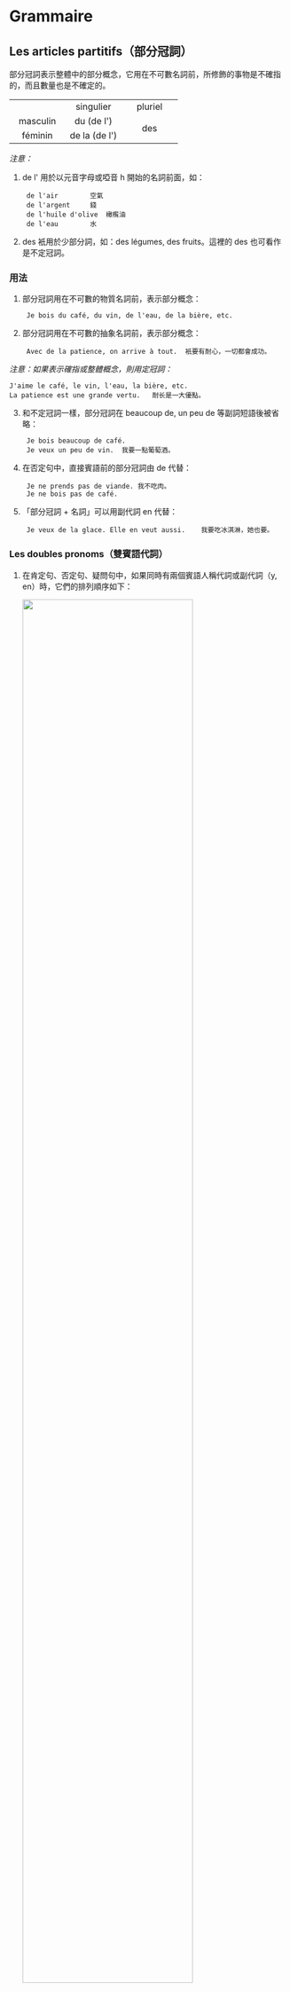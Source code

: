 # Grammaire
## Les articles partitifs（部分冠詞）
部分冠詞表示整體中的部分概念，它用在不可數名詞前，所修飾的事物是不確指的，而且數量也是不確定的。

<table>
    <tbody>
        <tr>
            <td width="33.33%"></td>
            <td width="33.33%" align="center">singulier</td>
            <td width="33.33%" align="center">pluriel</td>
        </tr>
        <tr>
            <td align="center">masculin</td>
            <td align="center">du (de l')</td>
            <td rowspan="2" align="center">des</td>
        </tr>
        <tr>
            <td align="center">féminin</td>
            <td align="center">de la (de l')</td>
        </tr>
    </tbody>
</table>

*注意：*
1. de l' 用於以元音字母或啞音 h 開始的名詞前面，如：

        de l'air		空氣
        de l'argent		錢
        de l'huile d'olive	橄㰖油
        de l'eau		水


2. des 衹用於少部分詞，如：des légumes, des fruits。這裡的 des 也可看作是不定冠詞。

### 用法

1. 部分冠詞用在不可數的物質名詞前，表示部分概念：

        Je bois du café, du vin, de l'eau, de la bière, etc.

2. 部分冠詞用在不可數的抽象名詞前，表示部分概念：

        Avec de la patience, on arrive à tout.	衹要有耐心，一切都會成功。

*注意：如果表示確指或整體概念，則用定冠詞：*

    J'aime le café, le vin, l'eau, la bière, etc.
    La patience est une grande vertu.	耐长是一大優點。

3. 和不定冠詞一樣，部分冠詞在 beaucoup de, un peu de 等副詞短語後被省略：

        Je bois beaucoup de café.
        Je veux un peu de vin.	我要一點葡萄酒。

4. 在否定句中，直接賓語前的部分冠詞由 de 代替：

        Je ne prends pas de viande.	我不吃肉。
        Je ne bois pas de café.

5. 「部分冠詞 + 名詞」可以用副代詞 en 代替：

        Je veux de la glace. Elle en veut aussi.	我要吃冰淇淋，她也要。

### Les doubles pronoms（雙賓語代詞）
1. 在肯定句、否定句、疑問句中，如果同時有兩個賓語人稱代詞或副代詞（y, en）時，它們的排列順序如下：

    <img src="https://raw.githubusercontent.com/wcshds/learn-french/master/%E6%B3%95%E8%AA%9E%E7%B6%9C%E5%90%88%E6%95%99%E7%A8%8B/images/Les%20doubles%20pronoms-1.svg" width="80%" />

    1. me, te, nous, vous 可以是直接或間接賓語，位於賓語排列順序的第一位：

            - Je vous donne le cahier ?
            - Oui, vous me le donnez.
            - Non, vous ne me le donnez pas.

    2. le, la, les 是直接賓語人稱代詞，排在 me, te, nous, vous 之後，其他代詞之前：

            Elle nous lit le texte. = Elle nous le lit.

    3. lui, leur 是間接賓語人稱代詞，其位置在 le, la, les 之後：

            Le professeur lui pose cette question. = Il la lui pose.
            Je montre les photos à mes amis. = Je les leur montre.

    4. 副代詞 y 位於倒數第二位：

            On voit les enfants au jardin. = On les y voit.

        *注意：le, la 和 y 要省音爲 l'y，如：*

            Pierre habite loin de son école. Son père conduit Pierre à l'école tous les jours.
            = Son père l'y conduit tous les jours.

    5. 副代詞 en 排在最後：

            Ils nous servent du café. = Ils nous en servent.

    *注意：以下代詞不能同時使用：*
    1. y 和 en（除了 Il y en a）

            Exp. Je mets des fleurs dans un vase.
            - J'y mets des fleurs.
            - J'en mets dans un vase.

    2. me, te, nous, vous 和 lui, leur

            Exp. Il me présente à Philippe.
            - Il me présente à lui.
            不能說 Il me lui présente.

    3. lui, leur 和 y

            Exp. Je téléphone à mes amis en France.
            - Je leur téléphone en France.
            不能說 Je leur y téléphone.


2. 雙賓語代詞在命令式中的位置

    1. 在肯定命令句中，同時有兩個人稱代詞時，直接賓語 le, la, les 在前，間接賓語 moi, toi, lui, nous, vous, leur 在後，並全用連字號連接：
    <br />
    <img src="https://raw.githubusercontent.com/wcshds/learn-french/master/%E6%B3%95%E8%AA%9E%E7%B6%9C%E5%90%88%E6%95%99%E7%A8%8B/images/Les%20doubles%20pronoms-2.svg" width="80%" />

            Donne-moi le stylo. = Donne-le-moi.
            Montrez-nous votre voiture. = Montrez-la-nous.
            Donnez-leur le livre. = Donnez-le-leur.


    2. 在否定命令句中，雙賓語的位置和在直陳式中相同：

            Ne me donne pas le journal. = Ne me le donne pas.
            Ne leur lisez pas le texte maintenant. = Ne le leur lisez pas maintenant.

    3. 副代詞 en 在命令式中：

    <img src="https://raw.githubusercontent.com/wcshds/learn-french/master/%E6%B3%95%E8%AA%9E%E7%B6%9C%E5%90%88%E6%95%99%E7%A8%8B/images/Les%20doubles%20pronoms-3.svg" width="80%" />

            Donnez-moi des journaux. = Donnez-m'en.
                                     ≠ Ne m'en donnez pas.
            Achetez-leur des livres. = Achetez-leur-en.
                                     ≠ Ne leur en achetez pas.


    *注意：y 一般不用在雙賓語命令式中。*
        

# Dialogue
(Laurent, ami français de Marc, vient le voir sur le campus. À midi, au resto U.)

Laurent : Comment est la cuisine de ton université ?

Marc : Excellente. Le menu varie chaque jour. Au repas de midi et du soir, il y a toujours de la viande, soit des côtelettes frites, soit un tranche de porc à la sauce de soja.

L : Avez-vous du poisson tous les jours ?

M : Pas tous les jours, mais nous avons plusieurs légumes : des choux, des navets, des carottes, des pommes de terre, des haricots et des petits pois selon la saison.

L : Vous prenez toujours du riz ?

M : Non, nous mangeons aussi des nouilles ou des petits pains cuits à la vapeur.

L : Alors, qu'est-ce que nous prenons aujourd'hui ?

M : Des nouilles. Veux-tu ?

L : Avec plaisir.

M : Tu prends du poisson ou de la viande ?

L : Du poisson.

M : Moi, je prends de la viande et du riz. J'ai faim.

L : Regarde, à la table voisine, on mange un rôti de bœuf. C'est très appétissant, ce plat.

M : Bon, alors je vais t'en apporter un. Tu veux boire quelque chose ? Du vin ou de la bière ?

L : Oui, j'aimerais bien une bière, s'il te plaît.

### 課文注釋
1. 描述食品與配料的關係時，通常用「主體 + à + 配料」的結構，如：

        un tranche de porc à la sauce de soja		豬肉薄片配醬油
        un café au lait				牛奶咖啡
        un gâteau au chocolat				巧克力蛋糕
        une tarte aux pommes				蘋果派

2. 在 des petits pains cuit à la vapeur 中 des 不用改爲 de，因爲 petits pains 作爲一個整體表示「饅頭」。

### Vocabulaire
1. avoir faim&emsp;&emsp;感到餓
2. un loup&emsp;&emsp;狼
3. une faim de loup&emsp;&emsp;極餓

        J'ai une faim de loup !	我很餓。（較多用於書面）

    口語中一般說：

        J'ai très très faim.
        Je meurs de faim.

4. Laurent&emsp;&emsp;洛朗（人名）
5. le campus&emsp;&emsp;校園

        sur le campus	校園裡

6. le resto U (le restaurant université)&emsp;&emsp;大學生食堂

        la cité U	大學城（在法國指的是「大學學生宿舍」）

7. la cuisine&emsp;&emsp;伙食

        la cuisine japonaise	日式料理
        faire la cuisine	做飯

8. excellent, excellente&emsp;&emsp;adj. 出色的
9. le menu&emsp;&emsp;菜單
10. varier&emsp;&emsp;vi. 變化，變動

        variable	adj. 有變化的
        invariable	adj. 不變的

11. un repas&emsp;&emsp;一頓飯（相當於英語中的 meal）

        les trois repas 	三餐

12. de la viande&emsp;&emsp;肉
13. soit ... soit ...&emsp;&emsp;要麽……要麽……
14. une côtelette&emsp;&emsp;排骨

        une côtelette frite 	炸排骨

15. frit, frite&emsp;&emsp;adj. 油炸的
16. une tranche&emsp;&emsp;片，薄片

        une tranche de porc 	一片豬肉

17. du porc&emsp;&emsp;豬肉
18. la sauce de soja&emsp;&emsp;醬油
19. du poisson&emsp;&emsp;魚
20. plusieurs&emsp;&emsp;adj.indéf. 好幾個
21. des légumes&emsp;&emsp;n.m.pl. 蔬菜
22. un chou (des choux)&emsp;&emsp;卷心菜
23. le navet&emsp;&emsp;白蘿卜
24. la carotte&emsp;&emsp;胡蘿卜
25. une pomme de terre&emsp;&emsp;土豆
26. des haricots&emsp;&emsp;n.m.pl. 刀豆，四季豆

    haricots 的 h 是噓音，不可以聯誦

27. des petits pois&emsp;&emsp;n.m.pl. 豌豆
28. selon&emsp;&emsp;prép. 根據
29. du riz&emsp;&emsp;n.m. 米飯；稻
30. manger&emsp;&emsp;v.t. 吃

    變位（第一組）：

        je mange
        tu manges
        il (elle) mange
        nous mangeons
        vous mangez
        ils (elles) mangent

    <br />

        Exp. manger du pain 	吃麫包
        manger un bifteck 	吃一份牛排

        manger comme quatre 	吃得很多
        manger comme un oiseau 	吃得很少
        manger comme un cochon 	吃相不好

        La vengeance est un plat qui se mange froid. 	君子報仇，十年不晚。

31. des nouilles&emsp;&emsp;n.f.pl. 麫條
32. ou&emsp;&emsp;conj. 或者
33. un petit pain cuit à la vapeur&emsp;&emsp;饅頭
34. vouloir&emsp;&emsp;v.t. 想要，願意

    變位（第三組）：

        je veux
        tu veux
        il (elle) veut
        nous voulons
        vous voulez
        ils (elles) veulent

    <br />

        Exp. - Veux-tu des nouilles - Non, je n'en veux pas.

    * vouloir + v.

        Exp. « Je veux être Chateaubriand ou rien. » Victor Hugo
        Je voudrais bien connaître cette dame.
        Qu'est-ce que ça veut dire ?	這是什麽意思？

        Vouloir, c'est pouvoir.	有志者事竟成。

35. avec plaisir&emsp;&emsp;非常樂意
36. une table&emsp;&emsp;桌子，餐桌
37. voisin, voisine&emsp;&emsp;adj. 隔壁的，鄰近的
38. apporter&emsp;&emsp;v.t. 拿來，帶來

        Exp. Allez chercher ce livre et apportez-le-moi.
        Il nous apporte toujours un petit cadeau.
        Le facteur apporte des courriers.	郵遞員帶來郵件

39. le rôti de bœuf&emsp;&emsp;烤牛肉
40. un plat&emsp;&emsp;一道菜
41. appétissant, appétissante&emsp;&emsp;adj. 引起食欲的
42. boire&emsp;&emsp;v.t. 喝

    變位（第三組）：

        je bois
        tu bois
        il (elle) boit
        nous buvons
        vous buvez
        ils (elles) boivent

    * boire + qch.

            Exp. boire du vin/du lait/une tasse de thé/un café

            Ce n'est pas la mer à boire.	又不是要去喝大海。（事情沒那麽難。）
            Elle regarde le conférencier et boit ses paroles.

            Il boit comme un trou.	他酗酒。

            boisson(s) chaude(s) / fraîche(s) / froide(s)	熱飲 / 冷飲

43. du vin&emsp;&emsp;葡萄酒
44. de la bière&emsp;&emsp;啤酒


# Texte
(Paris. L'heure du déjeuner. Charles, camarade de lycée de Marc, a une faim de loup.)

Il est midi. Les cours sont finis. Dehors, il fait beau. Charles est très content. Après le déjeuner, il va aller au jardin du Luxembourg avec ses copains...

Charles prend le bus et va au réstaurant universitaire. Il regarde le menu. Maintenant Charles n'est plus content. Il est en colère !

« Du poisson, encore du poisson, toujours du poisson ! C'est la troisième fois cette semaine qu'il y a du poisson. ... Ils exagèrent ! »

Est-ce que Charles va faire la grève de la faim ? Non, parce qu'au dessert il y a de la glace. Charles adore la glace ! Alors, il hésite une minute ou deux. Puis, il prend son plateau et va attendre patiemment son tour.

### Vocabulaire
1. Charles&emsp;&emsp;夏爾
2. camarade&emsp;&emsp;n. 同學
3. fini, e&emsp;&emsp;adj. 結束的
4. le jardin du Luxembourg&emsp;&emsp;盧森堡公園
5. un copain, une copine&emsp;&emsp;夥伴，朋友
6. un bus&emsp;&emsp;公共汽車
7. universitaire&emsp;&emsp;adj. 大學的

    * les grades universitaires&emsp;&emsp;大學的等級

            licence	本科
            mater	碩士
            doctorat	博士

    * cité universitaire - cité U&emsp;&emsp;大學城（學生宿舍）
    * restaurant universitaire - resto U&emsp;&emsp;大學食堂
    * résidence universitaire&emsp;&emsp;大學住宅區
    * bibliothèque universitaire&emsp;&emsp;大學圖書館

8. (être) en colère&emsp;&emsp;憤怒
9. troisième&emsp;&emsp;adj. 第三的
10. exagérer&emsp;&emsp;v.i. 誇張

    變位（第一組）：

        j'exagère
        tu exagères
        il (elle) exagère
        nous exagérons
        vous exagérez
        ils (elles) exagèrent

11. la grève&emsp;&emsp;罷工

        faire la grève	罷工

12. la grève de la faim&emsp;&emsp;絕食
13. un dessert [ desɛːʁ ]&emsp;&emsp;餐後甜點
14. de la glace&emsp;&emsp;冰淇淋
15. hésiter&emsp;&emsp;v.i. 猶豫

        Exp. J'hésite.	我再想想。
        Il prend une décision sans hésiter.	他毫不猶豫地做了決定。
        Ils n'hésitent pas une seconde.
        Nous hésitons entre les deux routes.
        N'hésitez pas, le temps presse.	別猶豫了，時間很緊了。

        N'hésitez pas à me poser des questions.

16. une minute&emsp;&emsp;分鐘
17. un plateau (des plateaux)&emsp;&emsp;托盤
18. patiemment [ pasjamɑ̃ ]&emsp;&emsp;adv. 耐心地
19. un tour&emsp;&emsp;輪流

    * Moment (dans une succession)

            Exp. Chacun son tour.	每個人都會輪到。
            C'est mon tour.	輪到我了。
            C'est à son tour de parler.	輪到他講話了。

    * faire le tour de qch.

            Exp. Monsieur Lane rêve de faire le tour du monde.	Lane先生夢想環遊世界。
            Le Tour de France	環法自行車賽

    * tour 作陰性名詞時表示的是「塔」

            la Tour Eiffel	艾菲爾鐵塔

20. attendre son tour&emsp;&emsp;等着輪到自己